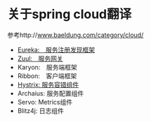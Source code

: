 # 关于spring cloud翻译

参考http://www.baeldung.com/category/cloud/

* [Eureka:　服务注册发现框架](eureka.md)
* [Zuul:　服务网关](zuul.md)
* Karyon:　服务端框架
* Ribbon:　客户端框架
* [Hystrix: 服务容错组件](hystrix.md)
* Archaius: 服务配置组件
* Servo: Metrics组件
* Blitz4j: 日志组件